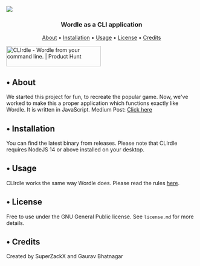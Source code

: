 <a href="https://github.com/superzackx/clirdle"><img src="https://user-images.githubusercontent.com/58135394/163711903-24793ed8-0f8b-47a6-851f-f451502d4c3b.png"></a>
<h3 align="center">Wordle as a CLI application</h3>
<p align="center">
  <a href="#about">About</a>
  •
  <a href="#installation">Installation</a>
  •
  <a href="#usage">Usage</a>
  •
  <a href="#license">License</a>
  •
  <a href="#credits">Credits</a>
</p>

<a href="https://www.producthunt.com/posts/clirdle?utm_source=badge-featured&utm_medium=badge&utm_souce=badge-clirdle" target="_blank"><img src="https://api.producthunt.com/widgets/embed-image/v1/featured.svg?post_id=342221&theme=light" alt="CLIrdle - Wordle&#0032;from&#0032;your&#0032;command&#0032;line&#0046;&#0032; | Product Hunt" style="width: 250px; height: 54px;" width="250" height="54" /></a>

<h2 id="about">• About</h2>
<p>We started this project for fun, to recreate the popular game. Now, we've worked to make this a proper application which functions exactly like Wordle. It is written in JavaScript. Medium Post: <a href="https://medium.com/@yash.bhatnagar1919/crafting-clirdle-wordle-in-your-cli-7a3cb132975e">Click here</a></p>

<h2 id="installation">• Installation</h2>
<p>You can find the latest binary from releases. Please note that CLIrdle requires NodeJS 14 or above installed on your desktop.</p>

<h2 id="usage">• Usage</h2>
<p>CLIrdle works the same way Wordle does. Please read the rules <a href="https://www.nytimes.com/games/wordle/index.html">here</a>.</p>

<h2 id="license">• License</h2>
<p>Free to use under the GNU General Public license. See <code>license.md</code> for more details.</p>

<h2 id="credits">• Credits</h2>
<p>Created by SuperZackX and Gaurav Bhatnagar</p>
